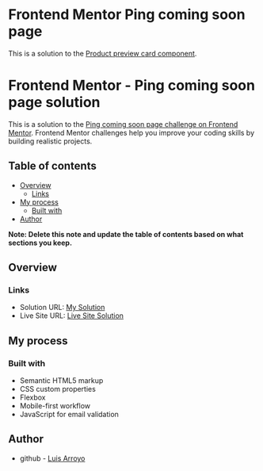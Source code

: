 # Frontend Mentor Ping coming soon page

This is a solution to the [Product preview card component](https://www.frontendmentor.io/challenges/ping-single-column-coming-soon-page-5cadd051fec04111f7b848da).

# Frontend Mentor - Ping coming soon page solution

This is a solution to the [Ping coming soon page challenge on Frontend Mentor](https://www.frontendmentor.io/challenges/ping-single-column-coming-soon-page-5cadd051fec04111f7b848da). Frontend Mentor challenges help you improve your coding skills by building realistic projects. 

## Table of contents

- [Overview](#overview)
  - [Links](#links)
- [My process](#my-process)
  - [Built with](#built-with)
- [Author](#author)

**Note: Delete this note and update the table of contents based on what sections you keep.**

## Overview

### Links

- Solution URL: [My Solution](https://www.frontendmentor.io/solutions/ping-single-column-coming-soon-page-Vxes6Dj563)
- Live Site URL: [Live Site Solution](https://larbz.github.io/ping-coming-soon-page-master/)

## My process

### Built with

- Semantic HTML5 markup
- CSS custom properties
- Flexbox
- Mobile-first workflow
- JavaScript for email validation

## Author

- github - [Luis Arroyo](https://github.com/Larbz)
